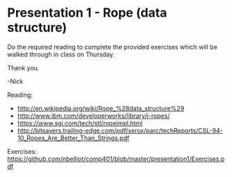 # Presentation 1 - Rope (data structure)
Do the required reading to complete the provided exercises which will be walked through in class on Thursday.

Thank you.

-Nick

Reading:
- http://en.wikipedia.org/wiki/Rope_%28data_structure%29
- http://www.ibm.com/developerworks/library/j-ropes/
- https://www.sgi.com/tech/stl/ropeimpl.html
- http://bitsavers.trailing-edge.com/pdf/xerox/parc/techReports/CSL-94-10_Ropes_Are_Better_Than_Strings.pdf

Exercises:
https://github.com/nbelliot/comp401/blob/master/presentation1/Exercises.pdf
